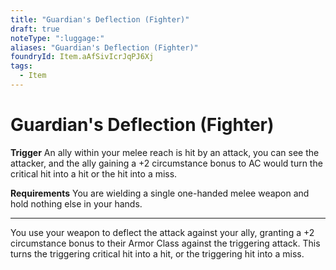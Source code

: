 ```yaml
---
title: "Guardian's Deflection (Fighter)"
draft: true
noteType: ":luggage:"
aliases: "Guardian's Deflection (Fighter)"
foundryId: Item.aAfSivIcrJqPJ6Xj
tags:
  - Item
---
```


# Guardian's Deflection (Fighter)

**Trigger** An ally within your melee reach is hit by an attack, you can see the attacker, and the ally gaining a +2 circumstance bonus to AC would turn the critical hit into a hit or the hit into a miss.

**Requirements** You are wielding a single one-handed melee weapon and hold nothing else in your hands.

* * *

You use your weapon to deflect the attack against your ally, granting a +2 circumstance bonus to their Armor Class against the triggering attack. This turns the triggering critical hit into a hit, or the triggering hit into a miss.


